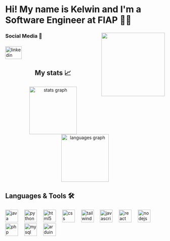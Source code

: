 <h1 align="left">Hi! My name is Kelwin and I'm a Software Engineer at FIAP 🧑‍💻</h1>

###

<img align="right" height="200" src="https://media0.giphy.com/media/v1.Y2lkPTc5MGI3NjExY3R1Ym5mdTBtc28xYzY4aTN0eWFxaWlwbGN2bWVqZjU5cnJveGV3ciZlcD12MV9pbnRlcm5hbF9naWZfYnlfaWQmY3Q9Zw/lJNoBCvQYp7nq/giphy.gif"  />

###

<h3 align="left">Social Media 📱</h3>

###

<div align="left">
  <a href="https://www.linkedin.com/in/kelwinsilvabastos/" target="_blank">
    <img src="https://raw.githubusercontent.com/maurodesouza/profile-readme-generator/master/src/assets/icons/social/linkedin/default.svg" width="52" height="40" alt="linkedin logo"  />
  </a>
</div>

###

<p>
  
</p>

###

<p> 

</p>

###

<p>

</p>

###

<p>
  
</p>

###

<p> </p>

###

<p></p>

###

<p></p>

###

<p></p>

###

<p></p>

###

<p></p>

###

<p></p>

###

<p></p>

###

<p></p>

###

<p></p>

###

<p></p>

###

<p></p>

###

<p></p>

###

<p></p>

###

<p></p>

###

<p></p>

###

<p></p>

###

<p></p>

###

<p></p>

###

<p></p>

###

<p></p>

###

<p></p>

###

<p></p>

###

<p></p>

###

<p></p>

###

<p></p>

###

<p></p>

###

<p></p>

###

###

<p></p>

###

<p></p>

###

<p></p>

###

<p></p>

###

<p></p>

###

<p></p>

###

<p></p>

###

<p></p>

###

<p></p>

###

<p></p>

###

<p></p>

###

<p></p>

###

<p></p>

###

<p></p>

###

<p></p>

###

<p></p>

###

<p></p>

###

<p></p>

###

<p></p>

###

<p></p>

###

<p></p>

###

<p></p>

###

<p></p>

###

<p></p>

###

<p></p>

###

<p></p>

###

<p></p>

###

<p></p>

###

<p></p>

###

<p></p>

###

<p></p>

###

<p></p>



<h2 align="center">My stats 📈</h2>

###

<div align="center">
  <img src="https://github-readme-stats.vercel.app/api?username=Kelwinnn&hide_title=false&hide_rank=false&show_icons=true&include_all_commits=true&count_private=true&disable_animations=false&theme=tokyonight&locale=en&hide_border=true&order=1" height="150" alt="stats graph"  />
  <img src="https://github-readme-stats.vercel.app/api/top-langs?username=Kelwinnn&locale=en&hide_title=false&layout=compact&card_width=320&langs_count=5&theme=tokyonight&hide_border=true&order=2" height="150" alt="languages graph"  />
</div>

###

<h2 align="left">Languages & Tools 🛠️</h2>

###

<div align="left">
  <img src="https://cdn.jsdelivr.net/gh/devicons/devicon/icons/java/java-original.svg" height="40" alt="java logo"  />
  <img width="12" />
  <img src="https://cdn.jsdelivr.net/gh/devicons/devicon/icons/python/python-original.svg" height="40" alt="python logo"  />
  <img width="12" />
  <img src="https://cdn.jsdelivr.net/gh/devicons/devicon/icons/html5/html5-original.svg" height="40" alt="html5 logo"  />
  <img width="12" />
  <img src="https://cdn.jsdelivr.net/gh/devicons/devicon/icons/css3/css3-original.svg" height="40" alt="css logo"  />
  <img width="12" />
  <img src="https://cdn.jsdelivr.net/gh/devicons/devicon/icons/tailwindcss/tailwindcss-original-wordmark.svg" height="40" alt="tailwindcss logo"  />
  <img width="12" />
  <img src="https://cdn.jsdelivr.net/gh/devicons/devicon/icons/javascript/javascript-original.svg" height="40" alt="javascript logo"  />
  <img width="12" />
  <img src="https://cdn.jsdelivr.net/gh/devicons/devicon/icons/react/react-original.svg" height="40" alt="react logo"  />
  <img width="12" />
  <img src="https://cdn.jsdelivr.net/gh/devicons/devicon/icons/nodejs/nodejs-original.svg" height="40" alt="nodejs logo"  />
  <img width="12" />
  <img src="https://cdn.jsdelivr.net/gh/devicons/devicon/icons/php/php-original.svg" height="40" alt="php logo"  />
  <img width="12" />
  <img src="https://cdn.jsdelivr.net/gh/devicons/devicon/icons/mysql/mysql-original.svg" height="40" alt="mysql logo"  />
  <img width="12" />
  <img src="https://cdn.jsdelivr.net/gh/devicons/devicon/icons/arduino/arduino-original.svg" height="40" alt="arduino logo"  />
</div>

###
